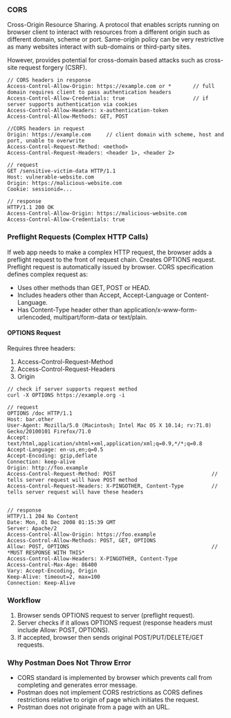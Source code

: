 ### CORS
Cross-Origin Resource Sharing. A protocol that enables scripts running on browser client to interact with resources from a different origin such as different domain, scheme
or port. Same-origin policy can be very restrictive as many websites interact with sub-domains or third-party sites.

However, provides potential for cross-domain based attacks such as cross-site request forgery (CSRF).
```
// CORS headers in response
Access-Control-Allow-Origin: https://example.com or *       // full domain requires client to pass authentication headers
Access-Control-Allow-Credentials: true                      // if server supports authentication via cookies
Access-Control-Allow-Headers: x-authentication-token
Access-Control-Allow-Methods: GET, POST

//CORS headers in request
Origin: https://example.com     // client domain with scheme, host and port, unable to overwrite
Access-Control-Request-Method: <method>
Access-Control-Request-Headers: <header 1>, <header 2>

// request
GET /sensitive-victim-data HTTP/1.1
Host: vulnerable-website.com
Origin: https://malicious-website.com
Cookie: sessionid=...

// response 
HTTP/1.1 200 OK
Access-Control-Allow-Origin: https://malicious-website.com
Access-Control-Allow-Credentials: true
```
### Preflight Requests (Complex HTTP Calls)
If web app needs to make a complex HTTP request, the browser adds a preflight request to the front of request chain. Creates OPTIONS request. Preflight request is automatically issued by browser.
CORS specification defines complex request as:
- Uses other methods than GET, POST or HEAD.
- Includes headers other than Accept, Accept-Language or Content-Language.
- Has Content-Type header other than application/x-www-form-urlencoded, multipart/form-data or text/plain.

#### OPTIONS Request
Requires three headers:
1) Access-Control-Request-Method
2) Access-Control-Request-Headers
3) Origin

```
// check if server supports request method
curl -X OPTIONS https://example.org -i
```

```
// request
OPTIONS /doc HTTP/1.1
Host: bar.other
User-Agent: Mozilla/5.0 (Macintosh; Intel Mac OS X 10.14; rv:71.0) Gecko/20100101 Firefox/71.0
Accept: text/html,application/xhtml+xml,application/xml;q=0.9,*/*;q=0.8
Accept-Language: en-us,en;q=0.5
Accept-Encoding: gzip,deflate
Connection: keep-alive
Origin: http://foo.example
Access-Control-Request-Method: POST                               // tells server request will have POST method
Access-Control-Request-Headers: X-PINGOTHER, Content-Type         // tells server request will have these headers 


// response
HTTP/1.1 204 No Content
Date: Mon, 01 Dec 2008 01:15:39 GMT
Server: Apache/2
Access-Control-Allow-Origin: https://foo.example
Access-Control-Allow-Methods: POST, GET, OPTIONS                  
Allow: POST, OPTIONS                                              // *MUST RESPONSE WITH THIS*
Access-Control-Allow-Headers: X-PINGOTHER, Content-Type
Access-Control-Max-Age: 86400
Vary: Accept-Encoding, Origin
Keep-Alive: timeout=2, max=100
Connection: Keep-Alive
```


### Workflow
1. Browser sends OPTIONS request to server (preflight request).
2. Server checks if it allows OPTIONS request (response headers must include Allow: POST, OPTIONS).
3. If accepted, browser then sends original POST/PUT/DELETE/GET requests.

### Why Postman Does Not Throw Error
- CORS standard is implemented by browser which prevents call from completing and generates error message.
- Postman does not implement CORS restrictions as CORS defines restrictions relative to origin of page which initiates the request.
- Postman does not originate from a page with an URL.
